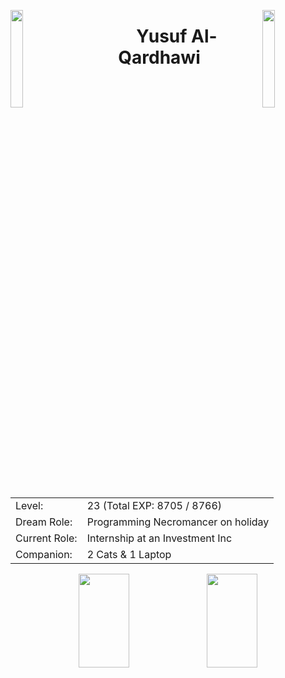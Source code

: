 <img align="left" src="https://user-images.githubusercontent.com/65187002/144930161-2f783401-8d27-4fdf-a2f7-cc0ba32f1f1f.gif" width="20%" style="display:inline;"><img align="right" src="https://user-images.githubusercontent.com/65187002/144930161-2f783401-8d27-4fdf-a2f7-cc0ba32f1f1f.gif" width="20%" style="display:inline;">
<p align="center">
    <h1 align="center">&emsp;Yusuf Al-Qardhawi&emsp;</h1>
</p>
<table align="center">
  <tr>
    <td>Level:</td>
    <td>23 (Total EXP: 8705 / 8766)</td>
  </tr>
  <tr>
    <td>Dream Role:</td>
    <td>Programming Necromancer on holiday</td>
  </tr>
  <tr>
    <td>Current Role:</td>
    <td>Internship at an Investment Inc</td>
  </tr>
<tr>
    <td>Companion:</td>
    <td>2 Cats & 1 Laptop</td>
  </tr>
<tr>
</table>
<p align="center">
    <img width="40%" height="150" src="https://github-readme-stats.vercel.app/api/top-langs/?username=NewQar&theme=dark&layout=compact&hide=Jupyter%20Notebook&langs_count=18&bg_color=000000&hide_title=true">
  <img width="40%" height="150" src="https://streak-stats.demolab.com?user=NewQar&theme=highcontrast&hide_border=true&border_radius=5">
</p>
